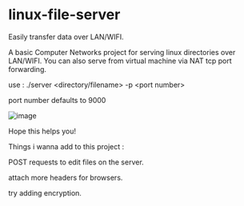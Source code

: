 # linux-file-server
Easily transfer data over LAN/WIFI.

A basic Computer Networks project for serving linux directories over LAN/WIFI.
You can also serve from virtual machine via NAT tcp port forwarding.

use : ./server \<directory/filename\> -p \<port number\>

port number defaults to 9000

![image](https://github.com/theWorkingPrototype/linux-file-server/assets/81866147/b7a09ab3-69e1-48b9-bcc3-2738de898216)
  
Hope this helps you!

Things i wanna add to this project :
  
  POST requests to edit files on the server.
  
  attach more headers for browsers.
  
  try adding encryption.
  
